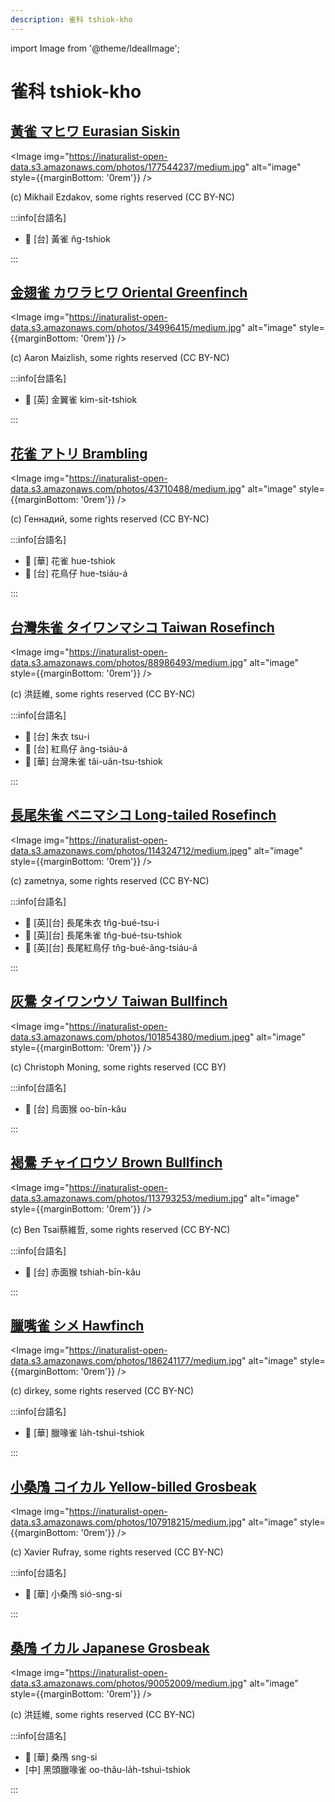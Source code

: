 ```yaml
---
description: 雀科 tshiok-kho
---
```


import Image from '@theme/IdealImage';

# 雀科 tshiok-kho

## [黃雀 マヒワ Eurasian Siskin](https://ebird.org/species/eursis)

<Image img="https://inaturalist-open-data.s3.amazonaws.com/photos/177544237/medium.jpg" alt="image" style={{marginBottom: '0rem'}} />

<p className="image-caption">
(c) Mikhail Ezdakov, some rights reserved (CC BY-NC)
</p>

:::info[台語名]

- 🎯 [台] 黃雀 n̂g-tshiok

:::

## [金翅雀 カワラヒワ Oriental Greenfinch](https://ebird.org/species/origre)

<Image img="https://inaturalist-open-data.s3.amazonaws.com/photos/34996415/medium.jpg" alt="image" style={{marginBottom: '0rem'}} />

<p className="image-caption">
(c) Aaron Maizlish, some rights reserved (CC BY-NC)
</p>

:::info[台語名]

- 🎯 [英] 金翼雀 kim-si̍t-tshiok

:::

## [花雀 アトリ Brambling](https://ebird.org/species/brambl)

<Image img="https://inaturalist-open-data.s3.amazonaws.com/photos/43710488/medium.jpg" alt="image" style={{marginBottom: '0rem'}} />

<p className="image-caption">
(c) Геннадий, some rights reserved (CC BY-NC)
</p>

:::info[台語名]

- 🎯 [華] 花雀 hue-tshiok
- 🎯 [台] 花鳥仔 hue-tsiáu-á

:::

## [台灣朱雀 タイワンマシコ Taiwan Rosefinch](https://ebird.org/species/vinros3)

<Image img="https://inaturalist-open-data.s3.amazonaws.com/photos/88986493/medium.jpg" alt="image" style={{marginBottom: '0rem'}} />

<p className="image-caption">
(c) 洪廷維, some rights reserved (CC BY-NC)
</p>

:::info[台語名]

- 🎯 [台] 朱衣 tsu-i
- 🎯 [台] 紅鳥仔 âng-tsiáu-á
- 🎯 [華] 台灣朱雀 tâi-uân-tsu-tshiok

:::

## [長尾朱雀 ベニマシコ Long-tailed Rosefinch](https://ebird.org/species/lotros1)

<Image img="https://inaturalist-open-data.s3.amazonaws.com/photos/114324712/medium.jpeg" alt="image" style={{marginBottom: '0rem'}} />

<p className="image-caption">
(c) zametnya, some rights reserved (CC BY-NC)
</p>

:::info[台語名]

- 🎯 [英][台] 長尾朱衣 tn̂g-bué-tsu-i
- 🎯 [英][台] 長尾朱雀 tn̂g-bué-tsu-tshiok
- 🎯 [英][台] 長尾紅鳥仔 tn̂g-bué-âng-tsiáu-á

:::

## [灰鷽 タイワンウソ Taiwan Bullfinch](https://ebird.org/species/gyhbul5)

<Image img="https://inaturalist-open-data.s3.amazonaws.com/photos/101854380/medium.jpeg" alt="image" style={{marginBottom: '0rem'}} />

<p className="image-caption">
(c) Christoph Moning, some rights reserved (CC BY)
</p>

:::info[台語名]

- 🎯 [台] 烏面猴 oo-bīn-kâu

:::

## [褐鷽 チャイロウソ Brown Bullfinch](https://ebird.org/species/brobul1)

<Image img="https://inaturalist-open-data.s3.amazonaws.com/photos/113793253/medium.jpg" alt="image" style={{marginBottom: '0rem'}} />

<p className="image-caption">
(c) Ben Tsai蔡維哲, some rights reserved (CC BY-NC)
</p>

:::info[台語名]

- 🎯 [台] 赤面猴 tshiah-bīn-kâu

:::

## [臘嘴雀 シメ Hawfinch](https://ebird.org/species/hawfin)

<Image img="https://inaturalist-open-data.s3.amazonaws.com/photos/186241177/medium.jpg" alt="image" style={{marginBottom: '0rem'}} />

<p className="image-caption">
(c) dirkey, some rights reserved (CC BY-NC)
</p>

:::info[台語名]

- 🎯 [華] 臘喙雀 la̍h-tshuì-tshiok

:::

## [小桑鳲 コイカル Yellow-billed Grosbeak](https://ebird.org/species/yebgro1)

<Image img="https://inaturalist-open-data.s3.amazonaws.com/photos/107918215/medium.jpg" alt="image" style={{marginBottom: '0rem'}} />

<p className="image-caption">
(c) Xavier Rufray, some rights reserved (CC BY-NC)
</p>

:::info[台語名]

- 🎯 [華] 小桑鳲 sió-sng-si

:::

## [桑鳲 イカル Japanese Grosbeak](https://ebird.org/species/japgro1)

<Image img="https://inaturalist-open-data.s3.amazonaws.com/photos/90052009/medium.jpg" alt="image" style={{marginBottom: '0rem'}} />

<p className="image-caption">
(c) 洪廷維, some rights reserved (CC BY-NC)
</p>

:::info[台語名]

- 🎯 [華] 桑鳲 sng-si
- [中] 黑頭臘喙雀 oo-thâu-la̍h-tshuì-tshiok

:::

